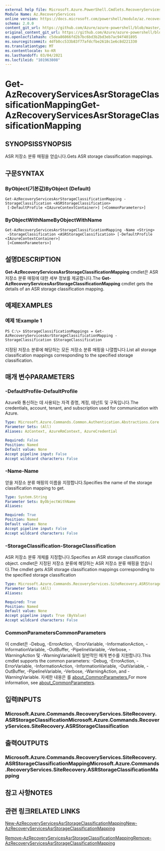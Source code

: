 ```yaml
---
external help file: Microsoft.Azure.PowerShell.Cmdlets.RecoveryServices.SiteRecovery.dll-Help.xml
Module Name: Az.RecoveryServices
online version: https://docs.microsoft.com/powershell/module/az.recoveryservices/get-azrecoveryservicesasrstorageclassificationmapping
schema: 2.0.0
content_git_url: https://github.com/Azure/azure-powershell/blob/master/src/RecoveryServices/RecoveryServices/help/Get-AzRecoveryServicesAsrStorageClassificationMapping.md
original_content_git_url: https://github.com/Azure/azure-powershell/blob/master/src/RecoveryServices/RecoveryServices/help/Get-AzRecoveryServicesAsrStorageClassificationMapping.md
ms.openlocfilehash: c5dea86066fd2b7bc6bd3b2bd3eb7ac94f401895
ms.sourcegitcommit: 4dfb0cc533b83f77afdcfbe2618c1e6c8d221330
ms.translationtype: MT
ms.contentlocale: ko-KR
ms.lasthandoff: 03/04/2021
ms.locfileid: "101963808"
---
```

# <span data-ttu-id="f63dc-101">Get-AzRecoveryServicesAsrStorageClassificationMapping</span><span class="sxs-lookup"><span data-stu-id="f63dc-101">Get-AzRecoveryServicesAsrStorageClassificationMapping</span></span>

## <span data-ttu-id="f63dc-102">SYNOPSIS</span><span class="sxs-lookup"><span data-stu-id="f63dc-102">SYNOPSIS</span></span>
<span data-ttu-id="f63dc-103">ASR 저장소 분류 매핑을 얻습니다.</span><span class="sxs-lookup"><span data-stu-id="f63dc-103">Gets ASR storage classification mappings.</span></span>

## <span data-ttu-id="f63dc-104">구문</span><span class="sxs-lookup"><span data-stu-id="f63dc-104">SYNTAX</span></span>

### <span data-ttu-id="f63dc-105">ByObject(기본값)</span><span class="sxs-lookup"><span data-stu-id="f63dc-105">ByObject (Default)</span></span>
```
Get-AzRecoveryServicesAsrStorageClassificationMapping -StorageClassification <ASRStorageClassification>
 [-DefaultProfile <IAzureContextContainer>] [<CommonParameters>]
```

### <span data-ttu-id="f63dc-106">ByObjectWithName</span><span class="sxs-lookup"><span data-stu-id="f63dc-106">ByObjectWithName</span></span>
```
Get-AzRecoveryServicesAsrStorageClassificationMapping -Name <String>
 -StorageClassification <ASRStorageClassification> [-DefaultProfile <IAzureContextContainer>]
 [<CommonParameters>]
```

## <span data-ttu-id="f63dc-107">설명</span><span class="sxs-lookup"><span data-stu-id="f63dc-107">DESCRIPTION</span></span>
<span data-ttu-id="f63dc-108">**Get-AzRecoveryServicesAsrStorageClassificationMapping** cmdlet은 ASR 저장소 분류 매핑에 대한 세부 정보를 제공합니다.</span><span class="sxs-lookup"><span data-stu-id="f63dc-108">The **Get-AzRecoveryServicesAsrStorageClassificationMapping** cmdlet gets the details of an ASR storage classification mapping.</span></span>

## <span data-ttu-id="f63dc-109">예제</span><span class="sxs-lookup"><span data-stu-id="f63dc-109">EXAMPLES</span></span>

### <span data-ttu-id="f63dc-110">예제 1</span><span class="sxs-lookup"><span data-stu-id="f63dc-110">Example 1</span></span>
```
PS C:\> $StorageClassificationMappings = Get-AzRecoveryServicesAsrStorageClassificationMapping -StorageClassification $StorageClassification
```

<span data-ttu-id="f63dc-111">지정된 저장소 분류에 해당하는 모든 저장소 분류 매핑을 나열합니다.</span><span class="sxs-lookup"><span data-stu-id="f63dc-111">List all storage classification mappings corresponding to the specified storage classification.</span></span>

## <span data-ttu-id="f63dc-112">매개 변수</span><span class="sxs-lookup"><span data-stu-id="f63dc-112">PARAMETERS</span></span>

### <span data-ttu-id="f63dc-113">-DefaultProfile</span><span class="sxs-lookup"><span data-stu-id="f63dc-113">-DefaultProfile</span></span>
<span data-ttu-id="f63dc-114">Azure와 통신하는 데 사용되는 자격 증명, 계정, 테넌트 및 구독입니다.</span><span class="sxs-lookup"><span data-stu-id="f63dc-114">The credentials, account, tenant, and subscription used for communication with Azure.</span></span>


```yaml
Type: Microsoft.Azure.Commands.Common.Authentication.Abstractions.Core.IAzureContextContainer
Parameter Sets: (All)
Aliases: AzContext, AzureRmContext, AzureCredential

Required: False
Position: Named
Default value: None
Accept pipeline input: False
Accept wildcard characters: False
```

### <span data-ttu-id="f63dc-115">-Name</span><span class="sxs-lookup"><span data-stu-id="f63dc-115">-Name</span></span>
<span data-ttu-id="f63dc-116">얻을 저장소 분류 매핑의 이름을 지정합니다.</span><span class="sxs-lookup"><span data-stu-id="f63dc-116">Specifies the name of the storage classification mapping to get.</span></span>

```yaml
Type: System.String
Parameter Sets: ByObjectWithName
Aliases:

Required: True
Position: Named
Default value: None
Accept pipeline input: False
Accept wildcard characters: False
```

### <span data-ttu-id="f63dc-117">-StorageClassification</span><span class="sxs-lookup"><span data-stu-id="f63dc-117">-StorageClassification</span></span>
<span data-ttu-id="f63dc-118">ASR 저장소 분류 개체를 지정합니다.</span><span class="sxs-lookup"><span data-stu-id="f63dc-118">Specifies an ASR storage classification object.</span></span> <span data-ttu-id="f63dc-119">cmdlet은 지정된 저장소 분류에 해당하는 ASR 저장소 분류 매핑을 얻습니다.</span><span class="sxs-lookup"><span data-stu-id="f63dc-119">The cmdlet gets ASR storage classification mappings corresponding to the specified storage classification</span></span> 

```yaml
Type: Microsoft.Azure.Commands.RecoveryServices.SiteRecovery.ASRStorageClassification
Parameter Sets: (All)
Aliases:

Required: True
Position: Named
Default value: None
Accept pipeline input: True (ByValue)
Accept wildcard characters: False
```

### <span data-ttu-id="f63dc-120">CommonParameters</span><span class="sxs-lookup"><span data-stu-id="f63dc-120">CommonParameters</span></span>
<span data-ttu-id="f63dc-121">이 cmdlet은 -Debug, -ErrorAction, -ErrorVariable, -InformationAction, -InformationVariable, -OutBuffer, -PipelineVariable, -Verbose, -WarningAction 및 -WarningVariable의 일반적인 매개 변수를 지원합니다.</span><span class="sxs-lookup"><span data-stu-id="f63dc-121">This cmdlet supports the common parameters: -Debug, -ErrorAction, -ErrorVariable, -InformationAction, -InformationVariable, -OutVariable, -OutBuffer, -PipelineVariable, -Verbose, -WarningAction, and -WarningVariable.</span></span> <span data-ttu-id="f63dc-122">자세한 내용은 를 [about_CommonParameters.](http://go.microsoft.com/fwlink/?LinkID=113216)</span><span class="sxs-lookup"><span data-stu-id="f63dc-122">For more information, see [about_CommonParameters](http://go.microsoft.com/fwlink/?LinkID=113216).</span></span>

## <span data-ttu-id="f63dc-123">입력</span><span class="sxs-lookup"><span data-stu-id="f63dc-123">INPUTS</span></span>

### <span data-ttu-id="f63dc-124">Microsoft.Azure.Commands.RecoveryServices.SiteRecovery.ASRStorageClassification</span><span class="sxs-lookup"><span data-stu-id="f63dc-124">Microsoft.Azure.Commands.RecoveryServices.SiteRecovery.ASRStorageClassification</span></span>

## <span data-ttu-id="f63dc-125">출력</span><span class="sxs-lookup"><span data-stu-id="f63dc-125">OUTPUTS</span></span>

### <span data-ttu-id="f63dc-126">Microsoft.Azure.Commands.RecoveryServices.SiteRecovery.ASRStorageClassificationMapping</span><span class="sxs-lookup"><span data-stu-id="f63dc-126">Microsoft.Azure.Commands.RecoveryServices.SiteRecovery.ASRStorageClassificationMapping</span></span>

## <span data-ttu-id="f63dc-127">참고 사항</span><span class="sxs-lookup"><span data-stu-id="f63dc-127">NOTES</span></span>

## <span data-ttu-id="f63dc-128">관련 링크</span><span class="sxs-lookup"><span data-stu-id="f63dc-128">RELATED LINKS</span></span>

[<span data-ttu-id="f63dc-129">New-AzRecoveryServicesAsrStorageClassificationMapping</span><span class="sxs-lookup"><span data-stu-id="f63dc-129">New-AzRecoveryServicesAsrStorageClassificationMapping</span></span>](./New-AzRecoveryServicesAsrStorageClassificationMapping.md)

[<span data-ttu-id="f63dc-130">Remove-AzRecoveryServicesAsrStorageClassificationMapping</span><span class="sxs-lookup"><span data-stu-id="f63dc-130">Remove-AzRecoveryServicesAsrStorageClassificationMapping</span></span>](./Remove-AzRecoveryServicesAsrStorageClassificationMapping.md)
